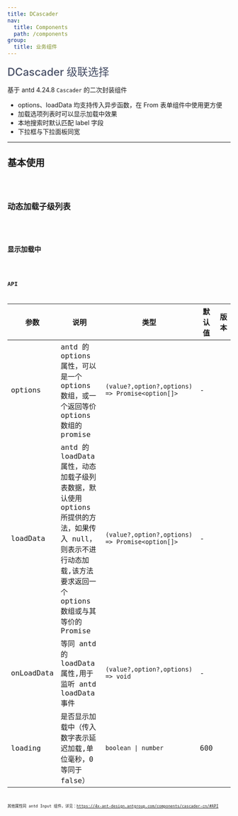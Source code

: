 ```yaml
---
title: DCascader
nav:
  title: Components
  path: /components
group:
  title: 业务组件
---
```


<span style="font-size:24px;color:#454d64;font-weight:500">DCascader 级联选择</span>

基于 antd 4.24.8 `Cascader` 的二次封装组件

- options、loadData 均支持传入异步函数，在 From 表单组件中使用更方便
- 加载选项列表时可以显示加载中效果
- 本地搜索时默认匹配 label 字段
- 下拉框与下拉面板同宽

---

## 基本使用

<code src="./demos/basicDemo.tsx"  />

## 动态加载子级列表

<code src="./demos/loadChildrenDemo.tsx" />

## 显示加载中

<code src="./demos/loadingDemo.tsx" />

## API

| 参数 | 说明 | 类型 | 默认值 | 版本 |
| --- | --- | --- | --- | --- |
| options | antd 的 options 属性，可以是一个 options 数组，或一个返回等价 options 数组的 promise | `(value?,option?,options) => Promise<option[]>` | - |  |
| loadData | antd 的 loadData 属性，动态加载子级列表数据，默认使用 options 所提供的方法，如果传入 null，则表示不进行动态加载,该方法要求返回一个 options 数组或与其等价的 Promise | `(value?,option?,options) => Promise<option[]>` | - |  |
| onLoadData | 等同 antd 的 loadData 属性,用于监听 antd loadData 事件 | `(value?,option?,options) => void` | - |  |
| loading | 是否显示加载中（传入数字表示延迟加载,单位毫秒，0 等同于 false） | `boolean \| number` | 600 |  |

其他属性同 antd Input 组件，详见：https://4x-ant-design.antgroup.com/components/cascader-cn/#API
